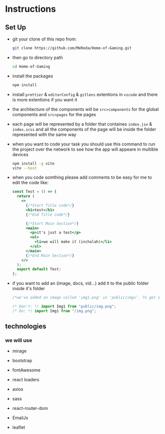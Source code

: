# Instructions

## Set Up

- git your clone of this repo from:

  ```bash
  git clone https://github.com/MeReda/Home-of-Gaming.git
  ```

- then go to directory path

  ```bash
  cd Home-of-Gaming
  ```

- install the packages

  ```bash
  npm install
  ```

- install `prettier` & `editorConfig` & `gitlens` extentions in `vscode` and there is more extentions if you want it

- the architecture of the components will be `src>components` for the global components and `src>pages` for the pages

- each page will be represented by a folder that containes `index.jsx` & `index.scss` and all the components of the page will be inside the folder represented with the same way

- when you want to code your task you should use this command to run the project over the network to see how the app will appeare in multible devices

  ```bash
  npm install -g vite
  vite --host
  ```

- when you code somthing please add comments to be easy for me to edit the code like:

  ```jsx
  const Test = () => {
    return (
      <>
        {/*Start Title code*/}
        <h1>test</h1>
        {/*End Title code*/}

        {/*Start Main Section*/}
        <main>
          <p>it's just a test</p>
          <ul>
            <li>we will make it (inchalah)</li>
          </ul>
        </main>
        {/*End Main Section*/}
      </>
    );
    export default Test;
  };
  ```

- if you want to add an (image, docs, vid...) add it to the public folder inside it's folder

  ```jsx
  /*we've added an image called 'img1.png' in 'public/imgs'. To get it:*/

  /* Don't: */ import Img1 from "public/img.png";
  /* Do: */ import Img1 from "/img.png";
  ```

## technologies

### we will use

- mirage

- bootstrap

- fontAwesome

- react loaders

- axios

- sass

- react-router-dom

- EmailJs

- leaflet
